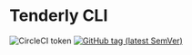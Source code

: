 # Tenderly CLI

![CircleCI token](https://img.shields.io/circleci/token/d03a8a252d1d376e478938b24522714ca678cfcc/project/github/Tenderly/tenderly-cli.svg) [![GitHub tag (latest SemVer)](https://img.shields.io/github/tag/Tenderly/tenderly-cli.svg)](https://github.com/Tenderly/tenderly-cli)
